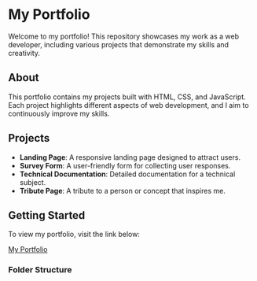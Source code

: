 # My Portfolio

Welcome to my portfolio! This repository showcases my work as a web developer, including various projects that demonstrate my skills and creativity.

## About

This portfolio contains my projects built with HTML, CSS, and JavaScript. Each project highlights different aspects of web development, and I aim to continuously improve my skills.

## Projects

- **Landing Page**: A responsive landing page designed to attract users.
- **Survey Form**: A user-friendly form for collecting user responses.
- **Technical Documentation**: Detailed documentation for a technical subject.
- **Tribute Page**: A tribute to a person or concept that inspires me.

## Getting Started

To view my portfolio, visit the link below:

[My Portfolio](https://Sridaya.github.io/My--Portfolio)

### Folder Structure

